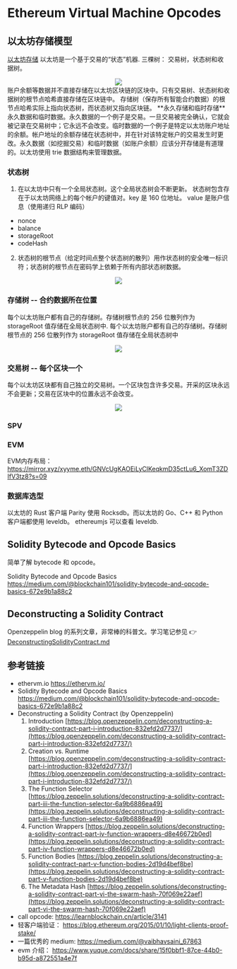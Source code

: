 # Ethereum Virtual Machine Opcodes

## 以太坊存储模型

[以太坊存储](./store.md)
以太坊是一个基于交易的“状态”机器.
三棵树： 交易树，状态树和收据树。

<center><img src="https://github.com/Dapp-Learning-DAO/Dapp-Learning-Arsenal/blob/main/images/basic/58-EVM/storage.jpg?raw=true" /></center>
账户余额等数据并不直接存储在以太坊区块链的区块中。只有交易树、状态树和收据树的根节点哈希直接存储在区块链中。
存储树（保存所有智能合约数据）的根节点哈希实际上指向状态树，而状态树又指向区块链。
**永久存储和临时存储**
永久数据和临时数据。永久数据的一个例子是交易。一旦交易被完全确认，它就会被记录在交易树中；它永远不会改变。临时数据的一个例子是特定以太坊账户地址的余额。帐户地址的余额存储在状态树中，并在针对该特定帐户的交易发生时更改。永久数据（如挖掘交易）和临时数据（如账户余额）应该分开存储是有道理的。以太坊使用 trie 数据结构来管理数据。

### 状态树

1. 在以太坊中只有一个全局状态树。这个全局状态树会不断更新。
   状态树包含存在于以太坊网络上的每个帐户的键值对。key 是 160 位地址。
   value 是账户信息（使用递归 RLP 编码）

- nonce
- balance
- storageRoot
- codeHash

2. 状态树的根节点（给定时间点整个状态树的散列）用作状态树的安全唯一标识符；状态树的根节点在密码学上依赖于所有内部状态树数据。
<center><img src="https://github.com/Dapp-Learning-DAO/Dapp-Learning-Arsenal/blob/main/images/basic/58-EVM/stateTree.jpg?raw=true" /></center>

### 存储树 -- 合约数据所在位置

每个以太坊账户都有自己的存储树。存储树根节点的 256 位散列作为 storageRoot 值存储在全局状态树中.
每个以太坊账户都有自己的存储树。存储树根节点的 256 位散列作为 storageRoot 值存储在全局状态树中

<center><img src="https://github.com/Dapp-Learning-DAO/Dapp-Learning-Arsenal/blob/main/images/basic/58-EVM/storeTree.png?raw=true" /></center>

### 交易树 -- 每个区块一个

每个以太坊区块都有自己独立的交易树。一个区块包含许多交易。开采的区块永远不会更新；交易在区块中的位置永远不会改变。

<center><img src="https://github.com/Dapp-Learning-DAO/Dapp-Learning-Arsenal/blob/main/images/basic/58-EVM/transactionTree.png?raw=true" /></center>

### SPV

### EVM 
EVM内存布局：
https://mirror.xyz/xyyme.eth/GNVcUgKAOEiLyClKeqkmD35ctLu6_XomT3ZDIfV3tz8?s=09 

### 数据库选型

以太坊的 Rust 客户端 Parity 使用 Rocksdb。而以太坊的 Go、C++ 和 Python 客户端都使用 leveldb。
ethereumjs 可以查看 leveldb.

## Solidity Bytecode and Opcode Basics

简单了解 bytecode 和 opcode。

Solidity Bytecode and Opcode Basics <https://medium.com/@blockchain101/solidity-bytecode-and-opcode-basics-672e9b1a88c2>

## Deconstructing a Solidity Contract

Openzeppelin blog 的系列文章，非常棒的科普文。学习笔记参见 :point_right: [DeconstructingSolidityContract.md](./DeconstructingSolidityContract.md)

## 参考链接

- ethervm.io <https://ethervm.io/>
- Solidity Bytecode and Opcode Basics <https://medium.com/@blockchain101/solidity-bytecode-and-opcode-basics-672e9b1a88c2>
- Deconstructing a Solidity Contract (by Openzeppelin)
  1. Introduction [https://blog.openzeppelin.com/deconstructing-a-solidity-contract-part-i-introduction-832efd2d7737/](https://blog.openzeppelin.com/deconstructing-a-solidity-contract-part-i-introduction-832efd2d7737/)
  2. Creation vs. Runtime [https://blog.openzeppelin.com/deconstructing-a-solidity-contract-part-i-introduction-832efd2d7737/](https://blog.openzeppelin.com/deconstructing-a-solidity-contract-part-i-introduction-832efd2d7737/)
  3. The Function Selector [https://blog.zeppelin.solutions/deconstructing-a-solidity-contract-part-iii-the-function-selector-6a9b6886ea49](https://blog.zeppelin.solutions/deconstructing-a-solidity-contract-part-iii-the-function-selector-6a9b6886ea49)
  4. Function Wrappers [https://blog.zeppelin.solutions/deconstructing-a-solidity-contract-part-iv-function-wrappers-d8e46672b0ed](https://blog.zeppelin.solutions/deconstructing-a-solidity-contract-part-iv-function-wrappers-d8e46672b0ed)
  5. Function Bodies [https://blog.zeppelin.solutions/deconstructing-a-solidity-contract-part-v-function-bodies-2d19d4bef8be](https://blog.zeppelin.solutions/deconstructing-a-solidity-contract-part-v-function-bodies-2d19d4bef8be)
  6. The Metadata Hash [https://blog.zeppelin.solutions/deconstructing-a-solidity-contract-part-vi-the-swarm-hash-70f069e22aef](https://blog.zeppelin.solutions/deconstructing-a-solidity-contract-part-vi-the-swarm-hash-70f069e22aef)
- call opcode: https://learnblockchain.cn/article/3141
- 轻客户端验证： https://blog.ethereum.org/2015/01/10/light-clients-proof-stake/
- 一篇优秀的 medium: https://medium.com/@vaibhavsaini_67863
- evm 介绍： https://www.yuque.com/docs/share/15f0bbf1-87ce-44b0-b95d-a872551a4e7f
